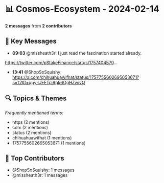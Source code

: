 # 📊 Cosmos-Ecosystem - 2024-02-14
**2 messages** from **2 contributors**

## 💬 Key Messages
- **09:03** @missheath3r: I just read the fascination started already.

https://twitter.com/pStakeFinance/status/1757404570...
- **13:41** @ShopSoSquishy: https://x.com/chihuahuawifhat/status/1757755602695053671?s=12&t=qpy-UEFTpi9pk6OgHZwivQ

## 🔍 Topics & Themes
*Frequently mentioned terms:*
- https (2 mentions)
- com (2 mentions)
- status (2 mentions)
- chihuahuawifhat (1 mentions)
- 1757755602695053671 (1 mentions)

## 👥 Top Contributors
- @ShopSoSquishy: 1 messages
- @missheath3r: 1 messages